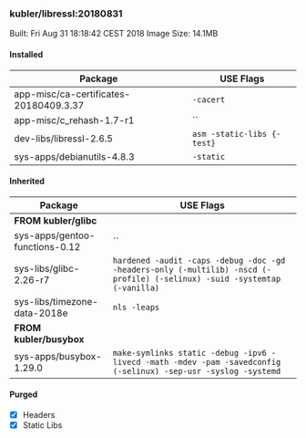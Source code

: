 ### kubler/libressl:20180831

Built: Fri Aug 31 18:18:42 CEST 2018
Image Size: 14.1MB

#### Installed
Package | USE Flags
--------|----------
app-misc/ca-certificates-20180409.3.37 | `-cacert`
app-misc/c_rehash-1.7-r1 | ``
dev-libs/libressl-2.6.5 | `asm -static-libs {-test}`
sys-apps/debianutils-4.8.3 | `-static`
#### Inherited
Package | USE Flags
--------|----------
**FROM kubler/glibc** |
sys-apps/gentoo-functions-0.12 | ``
sys-libs/glibc-2.26-r7 | `hardened -audit -caps -debug -doc -gd -headers-only (-multilib) -nscd (-profile) (-selinux) -suid -systemtap (-vanilla)`
sys-libs/timezone-data-2018e | `nls -leaps`
**FROM kubler/busybox** |
sys-apps/busybox-1.29.0 | `make-symlinks static -debug -ipv6 -livecd -math -mdev -pam -savedconfig (-selinux) -sep-usr -syslog -systemd`
#### Purged
- [x] Headers
- [x] Static Libs
